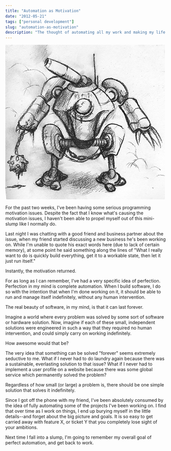 ```yaml
---
title: "Automation as Motivation"
date: "2012-05-21"
tags: ["personal development"]
slug: "automation-as-motivation"
description: "The thought of automating all my work and making my life as simple as possible is really motivating to me."
---
```



![Robot Sketch][]


For the past two weeks, I've been having some serious programming motivation
issues.  Despite the fact that I know what's causing the motivation issues, I
haven't been able to propel myself out of this mini-slump like I normally do.

Last night I was chatting with a good friend and business partner about the
issue, when my friend started discussing a new business he's been working on.
While I'm unable to quote his exact words here (due to lack of certain memory),
at some point he said something along the lines of "What I really want to do is
quickly build everything, get it to a workable state, then let it just run
itself."

Instantly, the motivation returned.

For as long as I can remember, I've had a very specific idea of perfection.
Perfection in my mind is complete automation.  When I build software, I do so
with the intention that when I'm done working on it, it should be able to run
and manage itself indefinitely, without any human intervention.

The real beauty of software, in my mind, is that it can last forever.

Imagine a world where every problem was solved by some sort of software or
hardware solution.  Now, imagine if each of these small, independent solutions
were engineered in such a way that they required no human intervention, and
could simply carry on working indefinitely.

How awesome would that be?

The very idea that something can be solved "forever" seems extremely seductive
to me.  What if I never had to do laundry again because there was a
sustainable, everlasting solution to that issue?  What if I never had to
implement a user profile on a website because there was some global service
which permanently solved the problem?

Regardless of how small (or large) a problem is, there should be one simple
solution that solves it indefinitely.

Since I got off the phone with my friend, I've been absolutely consumed by the
idea of fully automating some of the projects I've been working on.  I find
that over time as I work on things, I end up burying myself in the little
details--and forget about the big picture and goals.  It is so easy to get
carried away with feature X, or ticket Y that you completely lose sight of your
ambitions.

Next time I fall into a slump, I'm going to remember my overall goal of perfect
automation, and get back to work.


  [Robot Sketch]: /static/images/2012/robot-sketch.png "Robot Sketch"
